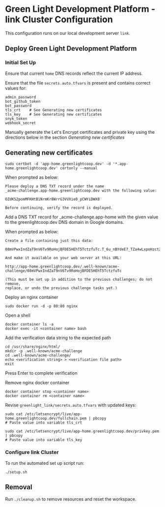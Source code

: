 # Green Light Development Platform - link Cluster Configuration

This configuration runs on our local development server `link`.

## Deploy Green Light Development Platform

### Initial Set Up 

Ensure that current `home` DNS records reflect the current IP address.

Ensure that the file `secrets.auto.tfvars` is present and contains correct values for:

    admin_password
    bot_github_token
    bot_password
    tls_crt    # See Generating new certificates
    tls_key    # See Generating new certificates
    snyk_token
    webhook_secret

Manually generate the Let's Encrypt certificates and private key using the directions below in the section
*Generating new certificates*

## Generating new certificates

    sudo certbot -d 'app-home.greenlightcoop.dev' -d '*.app-home.greenlightcoop.dev' certonly --manual

When prompted as below:

    Please deploy a DNS TXT record under the name
    _acme-challenge.app-home.greenlightcoop.dev with the following value:

    OZdKS2pomMFKHtBiNrmKr8WrrG3VVXie0_pCWYiDWX8

    Before continuing, verify the record is deployed.

Add a DNS TXT record for _acme-challenge.app-home with the given value to the greenlightcoop.dev DNS domain 
in Google domains.

When prompted as below:

    Create a file containing just this data:

    08mVPwxIndZaT9nV6Tv9RoHojBFDE5HEhT5TctzfuTc.T_6u_nBYdeE7_TZa4wLxpoHzct2rAzHnMvdTTSDxDZs

    And make it available on your web server at this URL:

    http://app-home.greenlightcoop.dev/.well-known/acme-challenge/08mVPwxIndZaT9nV6Tv9RoHojBFDE5HEhT5TctzfuTc

    (This must be set up in addition to the previous challenges; do not remove,
    replace, or undo the previous challenge tasks yet.)

Deploy an nginx container

    sudo docker run -d -p 80:80 nginx

Open a shell

    docker container ls -a
    docker exec -it <container name> bash

Add the verification data string to the expected path

    cd /usr/share/nginx/html/
    mkdir -p .well-known/acme-challenge
    cd .well-known/acme-challenge/
    echo <verification string> > <verification file path>
    exit

Press Enter to complete verification

Remove nginx docker container

    docker container stop <container name>
    docker container rm <container name>

Revise `greenlight_link/secrets.auto.tfvars` with updated keys:

    sudo cat /etc/letsencrypt/live/app-home.greenlightcoop.dev/fullchain.pem | pbcopy
    # Paste value into variable tls_crt

    sudo cat /etc/letsencrypt/live/app-home.greenlightcoop.dev/privkey.pem | pbcopy
    # Paste value into variable tls_key

### Configure link Cluster

To run the automated set up script run:

    ./setup.sh

## Removal

Run `./cleanup.sh` to remove resources and reset the workspace.